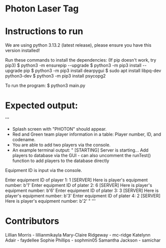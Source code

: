 # Photon Laser Tag

# Instructions to run
We are using python 3.13.2 (latest release), please ensure you have this version installed!


Run these commands to install the dependencies:
(If pip doesn't work, try pip3)
$ python3 -m ensurepip --upgrade
$ python3 -m pip3 install --upgrade pip
$ python3 -m pip3 install dearpygui
$ sudo apt install libpq-dev python3-dev
$ python3 -m pip3 install psycopg2

To run the program:
$ python3 main.py

# Expected output:
'''
- Splash screen with "PHOTON" should appear.
- Red and Green team player information in a table: Player number, ID, and codename.
- You are able to add two players via the console.
- An example terminal output:
"
[STARTING] Server is starting...
Add players to database via the GUI - can also uncomment
the runTest() function to add players to the database directly

Equipment ID is input via the console.

Enter equipment ID of player 1: 1
[SERVER] Here is player's equipment number: b'1'
Enter equipment ID of plater 2: 6
[SERVER] Here is player's equipment number: b'6'
Enter equipment ID of plater 3: 3
[SERVER] Here is player's equipment number: b'3'
Enter equipment ID of plater 4: 2
[SERVER] Here is player's equipment number: b'2'
"
'''
# Contributors
Lillian Morris - lillianmikayla
Mary-Claire Ridgeway - mc-ridge
Katelynn Adair - faydellee
Sophie Phillips - sophmin05
Samantha Jackson - samichar





